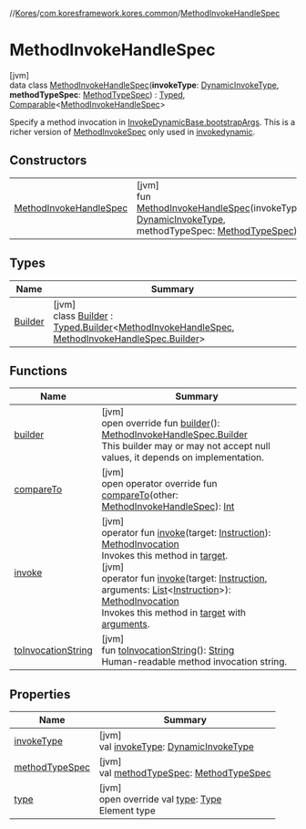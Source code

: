 //[Kores](../../../index.md)/[com.koresframework.kores.common](../index.md)/[MethodInvokeHandleSpec](index.md)

# MethodInvokeHandleSpec

[jvm]\
data class [MethodInvokeHandleSpec](index.md)(**invokeType**: [DynamicInvokeType](../../com.koresframework.kores.base/-dynamic-invoke-type/index.md), **methodTypeSpec**: [MethodTypeSpec](../-method-type-spec/index.md)) : [Typed](../../com.koresframework.kores.base/-typed/index.md), [Comparable](https://kotlinlang.org/api/latest/jvm/stdlib/kotlin/-comparable/index.html)<[MethodInvokeHandleSpec](index.md)> 

Specify a method invocation in [InvokeDynamicBase.bootstrapArgs](../../com.koresframework.kores.base/-invoke-dynamic-base/bootstrap-args.md). This is a richer version of [MethodInvokeSpec](../-method-invoke-spec/index.md) only used in [invokedynamic](../../com.koresframework.kores.base/-invoke-dynamic-base/index.md).

## Constructors

| | |
|---|---|
| [MethodInvokeHandleSpec](-method-invoke-handle-spec.md) | [jvm]<br>fun [MethodInvokeHandleSpec](-method-invoke-handle-spec.md)(invokeType: [DynamicInvokeType](../../com.koresframework.kores.base/-dynamic-invoke-type/index.md), methodTypeSpec: [MethodTypeSpec](../-method-type-spec/index.md)) |

## Types

| Name | Summary |
|---|---|
| [Builder](-builder/index.md) | [jvm]<br>class [Builder](-builder/index.md) : [Typed.Builder](../../com.koresframework.kores.base/-typed/-builder/index.md)<[MethodInvokeHandleSpec](index.md), [MethodInvokeHandleSpec.Builder](-builder/index.md)> |

## Functions

| Name | Summary |
|---|---|
| [builder](builder.md) | [jvm]<br>open override fun [builder](builder.md)(): [MethodInvokeHandleSpec.Builder](-builder/index.md)<br>This builder may or may not accept null values, it depends on implementation. |
| [compareTo](compare-to.md) | [jvm]<br>open operator override fun [compareTo](compare-to.md)(other: [MethodInvokeHandleSpec](index.md)): [Int](https://kotlinlang.org/api/latest/jvm/stdlib/kotlin/-int/index.html) |
| [invoke](invoke.md) | [jvm]<br>operator fun [invoke](invoke.md)(target: [Instruction](../../com.koresframework.kores/-instruction/index.md)): [MethodInvocation](../../com.koresframework.kores.base/-method-invocation/index.md)<br>Invokes this method in [target](invoke.md).<br>[jvm]<br>operator fun [invoke](invoke.md)(target: [Instruction](../../com.koresframework.kores/-instruction/index.md), arguments: [List](https://kotlinlang.org/api/latest/jvm/stdlib/kotlin.collections/-list/index.html)<[Instruction](../../com.koresframework.kores/-instruction/index.md)>): [MethodInvocation](../../com.koresframework.kores.base/-method-invocation/index.md)<br>Invokes this method in [target](invoke.md) with [arguments](invoke.md). |
| [toInvocationString](to-invocation-string.md) | [jvm]<br>fun [toInvocationString](to-invocation-string.md)(): [String](https://kotlinlang.org/api/latest/jvm/stdlib/kotlin/-string/index.html)<br>Human-readable method invocation string. |

## Properties

| Name | Summary |
|---|---|
| [invokeType](invoke-type.md) | [jvm]<br>val [invokeType](invoke-type.md): [DynamicInvokeType](../../com.koresframework.kores.base/-dynamic-invoke-type/index.md) |
| [methodTypeSpec](method-type-spec.md) | [jvm]<br>val [methodTypeSpec](method-type-spec.md): [MethodTypeSpec](../-method-type-spec/index.md) |
| [type](type.md) | [jvm]<br>open override val [type](type.md): [Type](https://docs.oracle.com/javase/8/docs/api/java/lang/reflect/Type.html)<br>Element type |
